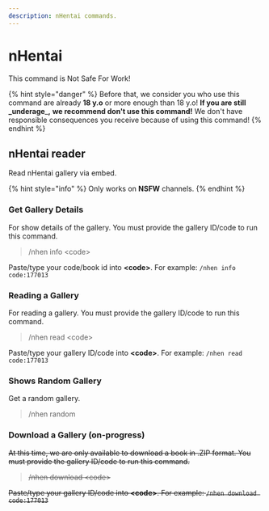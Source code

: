 ```yaml
---
description: nHentai commands.
---
```


# nHentai

This command is Not Safe For Work!

{% hint style="danger" %}
Before that, we consider you who use this command are already **18 y.o** or more enough than 18 y.o! **If you are still \_underage**\_**,** **we recommend don't use this command!** We don't have responsible consequences you receive because of using this command!
{% endhint %}

## nHentai reader

Read nHentai gallery via embed.

{% hint style="info" %}
Only works on **NSFW** channels.
{% endhint %}

### Get Gallery Details

For show details of the gallery. You must provide the gallery ID/code to run this command.

> /nhen info \<code>

Paste/type your code/book id into **\<code>**. For example: `/nhen info code:177013`

### Reading a Gallery

For reading a gallery. You must provide the gallery ID/code to run this command.

> /nhen read \<code>

Paste/type your gallery ID/code into **\<code>**. For example: `/nhen read code:177013`

### Shows Random Gallery

Get a random gallery.

> /nhen random

### Download a Gallery (on-progress)

~~At this time, we are only available to download a book in .ZIP format. You must provide the gallery ID/code to run this command.~~

> ~~/nhen download \<code>~~

~~Paste/type your gallery ID/code into **\<code>**. For example: `/nhen download code:177013`~~
